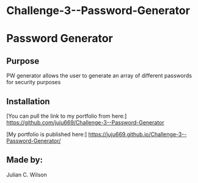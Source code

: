 # Challenge-3--Password-Generator
# Password Generator

## Purpose

PW generator allows the user to generate an array of different
passwords for security purposes

## Installation

[You can pull the link to my portfolio from here:] https://github.com/juju669/Challenge-3--Password-Generator

[My portfolio is published here:] https://juju669.github.io/Challenge-3--Password-Generator/

## Made by:

Julian C. Wilson
